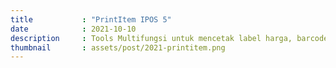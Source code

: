 ```yaml
---
title           : "PrintItem IPOS 5"
date            : 2021-10-10
description     : Tools Multifungsi untuk mencetak label harga, barcode, katalog harga, tabel harga. dari database IPOS 5 yang menggunakan PostgreSQL, dan menyimpan item yang terseleksi ke MySQL. menggunakan PHP (Pure), Tailwindcss untuk desain, dan library js lainnya..
thumbnail       : assets/post/2021-printitem.png
---
```

